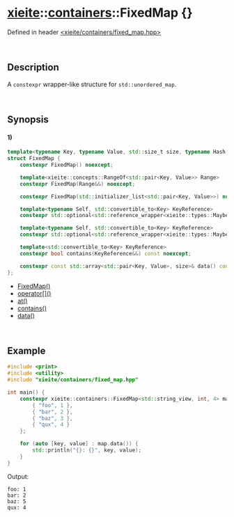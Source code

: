 # [xieite](../../xieite.md)\:\:[containers](../../containers.md)\:\:FixedMap \{\}
Defined in header [<xieite/containers/fixed_map.hpp>](../../../include/xieite/containers/fixed_map.hpp)

&nbsp;

## Description
A `constexpr` wrapper-like structure for `std::unordered_map`.

&nbsp;

## Synopsis
#### 1)
```cpp
template<typename Key, typename Value, std::size_t size, typename Hash = std::hash<Key>, typename KeyComparator = std::equal_to<Key>, typename Allocator = std::allocator<std::pair<const Key, Value*>>>
struct FixedMap {
    constexpr FixedMap() noexcept;

    template<xieite::concepts::RangeOf<std::pair<Key, Value>> Range>
    constexpr FixedMap(Range&&) noexcept;

    constexpr FixedMap(std::initializer_list<std::pair<Key, Value>>) noexcept;

    template<typename Self, std::convertible_to<Key> KeyReference>
    constexpr std::optional<std::reference_wrapper<xieite::types::MaybeConstant<Value>>> operator[](this Self&&, KeyReference&&) noexcept;

    template<typename Self, std::convertible_to<Key> KeyReference>
    constexpr std::optional<std::reference_wrapper<xieite::types::MaybeConstant<Value>>> at(this Self&&, KeyReference&&) noexcept;

    template<std::convertible_to<Key> KeyReference>
    constexpr bool contains(KeyReference&&) const noexcept;

    constexpr const std::array<std::pair<Key, Value>, size>& data() const noexcept;
};
```
- [FixedMap\(\)](./structures/fixed_map/1/operators/constructor.md)
- [operator\[\]\(\)](./structures/fixed_map/1/operators/array_subscript.md)
- [at\(\)](./structures/fixed_map/1/at.md)
- [contains\(\)](./structures/fixed_map/1/contains.md)
- [data\(\)](./structures/fixed_map/1/data.md)


&nbsp;

## Example
```cpp
#include <print>
#include <utility>
#include "xieite/containers/fixed_map.hpp"

int main() {
    constexpr xieite::containers::FixedMap<std::string_view, int, 4> map = {
        { "foo", 1 },
        { "bar", 2 },
        { "baz", 3 },
        { "qux", 4 }
    };

    for (auto [key, value] : map.data()) {
        std::println("{}: {}", key, value);
    }
}
```
Output:
```
foo: 1
bar: 2
baz: 5
qux: 4
```
